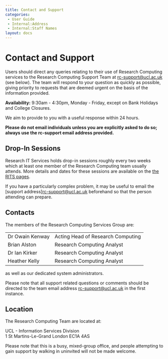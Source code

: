```yaml
---
title: Contact and Support
categories:
 - User Guide
 - Internal:Address
 - Internal:Staff Names
layout: docs
---
```


# Contact and Support

Users should direct any queries relating to their use of Research
Computing services to the Research Computing Support Team at 
<rc-support@ucl.ac.uk> (see below). The team will respond to your question as
quickly as possible, giving priority to requests that are deemed urgent
on the basis of the information provided.

**Availability:** 9:30am - 4:30pm, Monday - Friday, except on Bank
Holidays and College Closures.

We aim to provide to you with a useful response within 24 hours.

**Please do not email individuals unless you are explicitly asked to do
so; always use the rc-support email address provided.**

## Drop-In Sessions

Research IT Services holds drop-in sessions roughly every two weeks which at least one member of the Research Computing team usually attends. More details and dates for these sessions are available on the [the RITS pages](https://www.ucl.ac.uk/isd/services/research-it/research-it-data-management-drop-ins).

If you have a particularly complex problem, it may be useful to email the [support address]<rc-support@ucl.ac.uk> beforehand so that the person attending can prepare.

## Contacts

The members of the Research Computing Services Group are:

|     |        |
|:----|:-------|
| Dr Owain Kenway | Acting Head of Research Computing |
| Brian Alston    | Research Computing Analyst |
| Dr Ian Kirker   | Research Computing Analyst |
| Heather Kelly   | Research Computing Analyst |

as well as our dedicated system administrators.

Please note that all support related questions or comments should be
directed to the team email address <rc-support@ucl.ac.uk> in the first
instance.

## Location

The Research Computing Team are located at:

UCL - Information Services Division  
1 St Martins-Le-Grand
London
EC1A 4AS

Please note that this is a busy, mixed-group office, and people attempting to gain support by walking in uninvited will not be made welcome.

